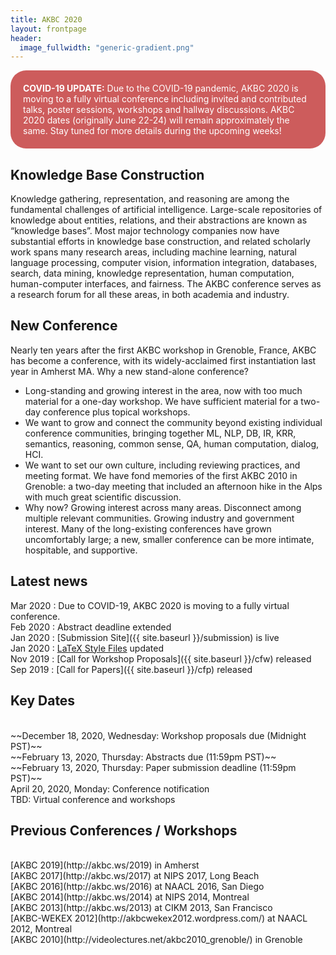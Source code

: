 ```yaml
---
title: AKBC 2020
layout: frontpage
header:
  image_fullwidth: "generic-gradient.png"
---
```


<div style='border-radius: 25px; padding: 20px; background: #CD5C5C; color: #FFFFFF;'>
<b>COVID-19 UPDATE:</b> Due to the COVID-19 pandemic, AKBC 2020 is moving to a fully virtual conference including invited and contributed talks, poster sessions, workshops and hallway discussions. AKBC 2020 dates (originally June 22-24) will remain approximately the same.  Stay tuned for more details during the upcoming weeks!
</div>

<!-- #### June 22-24 2020 -->

## Knowledge Base Construction

Knowledge gathering, representation, and reasoning are among the fundamental challenges of artificial intelligence. Large-scale repositories of knowledge about entities, relations, and their abstractions are known as “knowledge bases”. Most major technology companies now have substantial efforts in knowledge base construction, and related scholarly work spans many research areas, including machine learning, natural language processing, computer vision, information integration, databases, search, data mining, knowledge representation, human computation, human-computer interfaces, and fairness. The AKBC conference serves as a research forum for all these areas, in both academia and industry.

## New Conference

Nearly ten years after the first AKBC workshop in Grenoble, France, AKBC has become a conference, with its widely-acclaimed first instantiation last year in Amherst MA. Why a new stand-alone conference?

- Long-standing and growing interest in the area, now with too much material for a one-day workshop. We have sufficient material for a two-day conference plus topical workshops.
- We want to grow and connect the community beyond existing individual conference communities, bringing together ML, NLP, DB, IR, KRR, semantics, reasoning, common sense, QA, human computation, dialog, HCI.
- We want to set our own culture, including reviewing practices, and meeting format. We have fond memories of the first AKBC 2010 in Grenoble: a two-day meeting that included an afternoon hike in the Alps with much great scientific discussion.
- Why now? Growing interest across many areas. Disconnect among multiple relevant communities. Growing industry and government interest. Many of the long-existing conferences have grown uncomfortably large; a new, smaller conference can be more intimate, hospitable, and supportive.

## Latest news

Mar 2020 : Due to COVID-19, AKBC 2020 is moving to a fully virtual conference.<br/>
Feb 2020 : Abstract deadline extended<br />
Jan 2020 : [Submission Site]({{ site.baseurl }}/submission) is live<br />
Jan 2020 : [LaTeX Style Files](https://github.com/akbc-conference/style-files/blob/master/akbc-latex.zip?raw=true) updated<br />
Nov 2019 : [Call for Workshop Proposals]({{ site.baseurl }}/cfw) released <br />
Sep 2019 : [Call for Papers]({{ site.baseurl }}/cfp) released <br />

<a name="dates"></a>

## Key Dates

<br />
~~December 18, 2020, Wednesday: Workshop proposals due (Midnight PST)~~<br />
~~February 13, 2020, Thursday: Abstracts due (11:59pm PST)~~<br />
~~February 13, 2020, Thursday: Paper submission deadline (11:59pm PST)~~<br />
April 20, 2020, Monday: Conference notification<br />
TBD: Virtual conference and workshops<br />
<!--
June 22-23, 2020, Monday-Tuesday: Conference<br />
June 24, 2020, Wednesday: Workshops<br />
-->

## Previous Conferences / Workshops

<br />
[AKBC 2019](http://akbc.ws/2019) in Amherst <br />
[AKBC 2017](http://akbc.ws/2017) at NIPS 2017, Long Beach <br />
[AKBC 2016](http://akbc.ws/2016) at NAACL 2016, San Diego <br />
[AKBC 2014](http://akbc.ws/2014) at NIPS 2014, Montreal <br />
[AKBC 2013](http://akbc.ws/2013) at CIKM 2013, San Francisco <br />
[AKBC-WEKEX 2012](http://akbcwekex2012.wordpress.com/) at NAACL 2012, Montreal <br />
[AKBC 2010](http://videolectures.net/akbc2010_grenoble/) in Grenoble <br />
